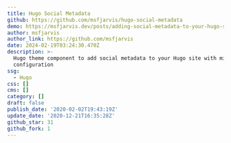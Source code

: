 ```yaml
---
title: Hugo Social Metadata
github: https://github.com/msfjarvis/hugo-social-metadata
demo: https://msfjarvis.dev/posts/adding-social-metadata-to-your-hugo-sites/
author: msfjarvis
author_link: https://github.com/msfjarvis
date: 2024-02-19T03:24:30.470Z
description: >-
  Hugo theme component to add social metadata to your Hugo site with minimal
  configuration
ssg:
  - Hugo
css: []
cms: []
category: []
draft: false
publish_date: '2020-02-02T19:43:19Z'
update_date: '2020-12-21T16:35:28Z'
github_star: 31
github_fork: 1
---
```


